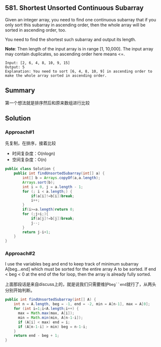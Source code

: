 ## 581. Shortest Unsorted Continuous Subarray
Given an integer array, you need to find one continuous subarray that if you only sort this subarray in ascending order, then the whole array will be sorted in ascending order, too.

You need to find the shortest such subarray and output its length.

**Note**:
Then length of the input array is in range [1, 10,000].
The input array may contain duplicates, so ascending order here means <=.

```
Input: [2, 6, 4, 8, 10, 9, 15]
Output: 5
Explanation: You need to sort [6, 4, 8, 10, 9] in ascending order to make the whole array sorted in ascending order.
```

## Summary
第一个想法就是排序然后和原来数组进行比较
## Solution

### Approach#1
先复制，在排序，接着比较
- 时间复杂度：O(nlogn)
- 空间复杂度：O(n)

```java
public class Solution {
    public int findUnsortedSubarray(int[] a) {
        int[] b = Arrays.copyOf(a,a.length);
        Arrays.sort(b);
        int i = 0, j = a.length - 1;
        for (; i < a.length;) {
            if(a[i]!=b[i])break;
            i++;
        }
        if(i>=a.length)return 0;
        for (;j>i;){
            if(a[j]!=b[j])break;
            j--;
        }
        return j-i+1;
    }
}
```
### Approach#2
I use the variables beg and end to keep track of minimum subarray A[beg...end] which must be sorted for the entire array A to be sorted. If end < beg < 0 at the end of the for loop, then the array is already fully sorted.

上面那段话是来自discuss上的，就是说我们只需要维护`beg``end`就行了，从两头分别开始判断。

```java
public int findUnsortedSubarray(int[] A) {
    int n = A.length, beg = -1, end = -2, min = A[n-1], max = A[0];
    for (int i=1;i<A.length;i++) {
      max = Math.max(max, A[i]);
      min = Math.min(min, A[n-1-i]);
      if (A[i] < max) end = i;
      if (A[n-1-i] > min) beg = n-1-i; 
    }
    return end - beg + 1;
}
```